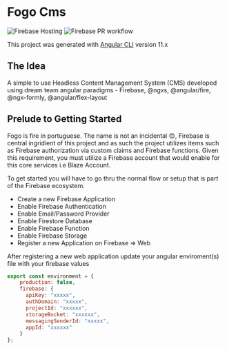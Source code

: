 # Fogo Cms

![Firebase Hosting](https://github.com/wilsonsergio2500/fogo-cms/actions/workflows/firebase-hosting-merge.yml/badge.svg)
![Firebase PR workflow](https://github.com/wilsonsergio2500/fogo-cms/actions/workflows/firebase-hosting-pull-request.yml/badge.svg)

This project was generated with [Angular CLI](https://github.com/angular/angular-cli) version 11.x

## The Idea
A simple to use Headless Content Management System (CMS) developed using dream team angular paradigms - Firebase, @ngxs, @angular/fire, @ngx-formly, @angular/flex-layout

## Prelude to Getting Started
Fogo is fire in portuguese. The name is not an incidental :blush:, Firebase is central ingridient of this project and as such the project utilizes items such as Firebase authorization via custom claims and Firebase functions. Given this requirement, you must utilize a Firebase account that would enable for this core services i.e Blaze Account.

To get started you will have to go thru the normal flow or setup that is part of the Firebase ecosystem.

- Create a new Firebase Application
- Enable Firebase Authentication
- Enable Email/Password Provider
- Enable Firestore Database
- Enable Firebase Function
- Enable Firebase Storage
- Register a new Application on Firebase => Web

After registering a new web application update your angular enviroment(s) file with your firebase values

```javascript
export const environment = {
    production: false,
    firebase: {
      apiKey: "xxxxx",
      authDomain: "xxxxx",
      projectId: "xxxxxx",
      storageBucket: "xxxxxx",
      messagingSenderId: "xxxxx",
      appId: "xxxxxx"
    }
};
```
